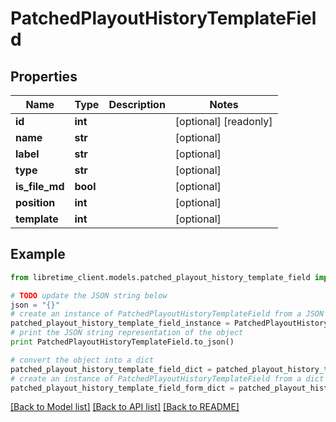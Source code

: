 # PatchedPlayoutHistoryTemplateField


## Properties
Name | Type | Description | Notes
------------ | ------------- | ------------- | -------------
**id** | **int** |  | [optional] [readonly] 
**name** | **str** |  | [optional] 
**label** | **str** |  | [optional] 
**type** | **str** |  | [optional] 
**is_file_md** | **bool** |  | [optional] 
**position** | **int** |  | [optional] 
**template** | **int** |  | [optional] 

## Example

```python
from libretime_client.models.patched_playout_history_template_field import PatchedPlayoutHistoryTemplateField

# TODO update the JSON string below
json = "{}"
# create an instance of PatchedPlayoutHistoryTemplateField from a JSON string
patched_playout_history_template_field_instance = PatchedPlayoutHistoryTemplateField.from_json(json)
# print the JSON string representation of the object
print PatchedPlayoutHistoryTemplateField.to_json()

# convert the object into a dict
patched_playout_history_template_field_dict = patched_playout_history_template_field_instance.to_dict()
# create an instance of PatchedPlayoutHistoryTemplateField from a dict
patched_playout_history_template_field_form_dict = patched_playout_history_template_field.from_dict(patched_playout_history_template_field_dict)
```
[[Back to Model list]](../README.md#documentation-for-models) [[Back to API list]](../README.md#documentation-for-api-endpoints) [[Back to README]](../README.md)


